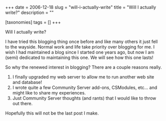 +++
date = 2006-12-18
slug = "will-i-actually-write"
title = "Will I actually write?"
description = ""

[taxonomies]
tags = []
+++

Will I actually write?  

<!-- more -->

I have tried this blogging thing once before and like many others it just fell to the wayside. Normal work and life take priority over blogging for me. I wish I had maintained a blog since I started one years ago, but now I am (semi) dedicated to maintaining this one. We will see how this one lasts!

So why the renewed interest in blogging? There are a couple reasons really.

1. I finally upgraded my web server to allow me to run another web site and database!
2. I wrote quite a few Community Server add-ons, CSModules, etc... and might like to share my experiences.
3. Just Community Server thoughts (and rants) that I would like to throw out there. 

Hopefully this will not be the last post I make.
